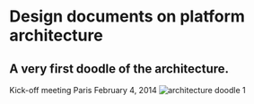 # Design documents on platform architecture

## A very first doodle of the architecture. 
Kick-off meeting Paris February 4, 2014
![architecture doodle 1](https://raw2.github.com/risis-eu/platform/master/docs/architecture-doodle-2014-02-04.jpg "Doodles of architecture")


